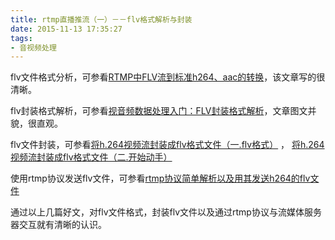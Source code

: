 ```yaml
---
title: rtmp直播推流（一）－－flv格式解析与封装
date: 2015-11-13 17:35:27
tags:
- 音视频处理
---
```


flv文件格式分析，可参看[RTMP中FLV流到标准h264、aac的转换](http://www.cnblogs.com/chef/archive/2012/07/18/2597279.html)，该文章写的很清晰。

flv封装格式解析，可参看[视音频数据处理入门：FLV封装格式解析](http://blog.csdn.net/leixiaohua1020/article/details/50535082)，文章图文并貌，很直观。

flv文件封装，可参看[将h.264视频流封装成flv格式文件（一.flv格式）](http://blog.csdn.net/yeyumin89/article/details/7932368)
，    [将h.264视频流封装成flv格式文件（二.开始动手）](http://blog.csdn.net/yeyumin89/article/details/7932431)

使用rtmp协议发送flv文件，可参看[rtmp协议简单解析以及用其发送h264的flv文件](http://blog.csdn.net/yeyumin89/article/details/8011362)

<!-- more -->

通过以上几篇好文，对flv文件格式，封装flv文件以及通过rtmp协议与流媒体服务器交互就有清晰的认识。
